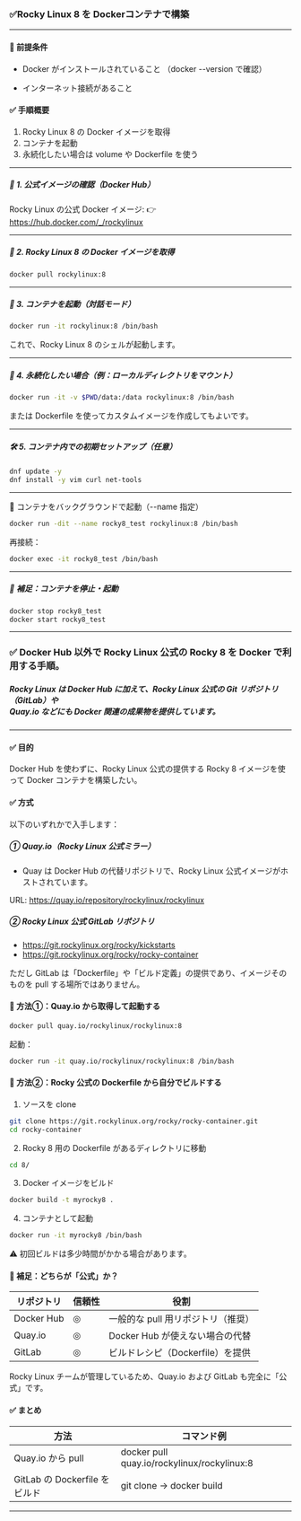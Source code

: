 ### ✅Rocky Linux 8 を Dockerコンテナで構築

---

#### 🔧 前提条件
 - Docker がインストールされていること
  （docker --version で確認）

 - インターネット接続があること

#### ✅ 手順概要
 1. Rocky Linux 8 の Docker イメージを取得
 2. コンテナを起動
 3. 永続化したい場合は volume や Dockerfile を使う

---

##### 🧾 1. 公式イメージの確認（Docker Hub）
Rocky Linux の公式 Docker イメージ:
👉 https://hub.docker.com/_/rockylinux

---

##### 🚀 2. Rocky Linux 8 の Docker イメージを取得
```bash
docker pull rockylinux:8
```

---

##### 🧪 3. コンテナを起動（対話モード）
```bash
docker run -it rockylinux:8 /bin/bash
```
これで、Rocky Linux 8 のシェルが起動します。

---

##### 💾 4. 永続化したい場合（例：ローカルディレクトリをマウント）
```bash
docker run -it -v $PWD/data:/data rockylinux:8 /bin/bash
```
または Dockerfile を使ってカスタムイメージを作成してもよいです。

---

##### 🛠 5. コンテナ内での初期セットアップ（任意）
```bash
dnf update -y
dnf install -y vim curl net-tools
```

---

📌 コンテナをバックグラウンドで起動（--name 指定）
```bash
docker run -dit --name rocky8_test rockylinux:8 /bin/bash
```
再接続：

```bash
docker exec -it rocky8_test /bin/bash
```

---

##### 🔁 補足：コンテナを停止・起動
```bash
docker stop rocky8_test
docker start rocky8_test
```

---

### ✅ Docker Hub 以外で Rocky Linux 公式の Rocky 8 を Docker で利用する手順。
##### Rocky Linux は Docker Hub に加えて、Rocky Linux 公式の Git リポジトリ（GitLab）や<br>Quay.io などにも Docker 関連の成果物を提供しています。

---

#### ✅ 目的
Docker Hub を使わずに、Rocky Linux 公式の提供する Rocky 8 イメージを使って Docker コンテナを構築したい。

#### ✅ 方式
以下のいずれかで入手します：

##### ① Quay.io（Rocky Linux 公式ミラー）
 - Quay は Docker Hub の代替リポジトリで、Rocky Linux 公式イメージがホストされています。

URL: https://quay.io/repository/rockylinux/rockylinux

##### ② Rocky Linux 公式 GitLab リポジトリ
 - https://git.rockylinux.org/rocky/kickstarts
 - https://git.rockylinux.org/rocky/rocky-container

ただし GitLab は「Dockerfile」や「ビルド定義」の提供であり、イメージそのものを pull する場所ではありません。

#### 🔁 方法①：Quay.io から取得して起動する
```bash
docker pull quay.io/rockylinux/rockylinux:8
```
起動：
```bash
docker run -it quay.io/rockylinux/rockylinux:8 /bin/bash
```

#### 🔁 方法②：Rocky 公式の Dockerfile から自分でビルドする
1. ソースを clone

```bash
git clone https://git.rockylinux.org/rocky/rocky-container.git
cd rocky-container
```
2. Rocky 8 用の Dockerfile があるディレクトリに移動

```bash
cd 8/
```
3. Docker イメージをビルド

```bash
docker build -t myrocky8 .
```
4. コンテナとして起動

```bash
docker run -it myrocky8 /bin/bash
```
⚠️ 初回ビルドは多少時間がかかる場合があります。

#### 🎯 補足：どちらが「公式」か？
| リポジトリ |	信頼性 |	 役割 |
|-------|-------|-------|
| Docker Hub | ◎ |	一般的な pull 用リポジトリ（推奨） |
| Quay.io | ◎ |	Docker Hub が使えない場合の代替 |
| GitLab | ◎ |	ビルドレシピ（Dockerfile）を提供 |

Rocky Linux チームが管理しているため、Quay.io および GitLab も完全に「公式」です。

#### ✅ まとめ
| 方法 |	コマンド例 |
|-------|-------|
| Quay.io から pull |	docker pull quay.io/rockylinux/rockylinux:8 |
| GitLab の Dockerfile をビルド |	git clone → docker build |

---
